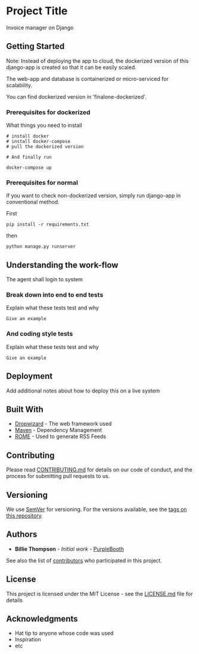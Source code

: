 # Project Title

Invoice manager on Django

## Getting Started

Note: Instead of deploying the app to cloud, the dockerized version of this django-app is created so that it can be easily scaled.

The web-app and database is containerized or micro-serviced for scalability.

You can find dockerized version in 'finalone-dockerized'.

### Prerequisites for dockerized

What things you need to install 

```
# install docker
# install docker-compose
# pull the dockerized version
```

```
# And finally run

docker-compose up
```

### Prerequisites for normal

If you want to check non-dockerized version, simply run django-app in conventional method.

First

```
pip install -r requirements.txt

```
then

```
python manage.py runserver

```

## Understanding the work-flow

The agent shall login to system

### Break down into end to end tests

Explain what these tests test and why

```
Give an example
```

### And coding style tests

Explain what these tests test and why

```
Give an example
```

## Deployment

Add additional notes about how to deploy this on a live system

## Built With

* [Dropwizard](http://www.dropwizard.io/1.0.2/docs/) - The web framework used
* [Maven](https://maven.apache.org/) - Dependency Management
* [ROME](https://rometools.github.io/rome/) - Used to generate RSS Feeds

## Contributing

Please read [CONTRIBUTING.md](https://gist.github.com/PurpleBooth/b24679402957c63ec426) for details on our code of conduct, and the process for submitting pull requests to us.

## Versioning

We use [SemVer](http://semver.org/) for versioning. For the versions available, see the [tags on this repository](https://github.com/your/project/tags). 

## Authors

* **Billie Thompson** - *Initial work* - [PurpleBooth](https://github.com/PurpleBooth)

See also the list of [contributors](https://github.com/your/project/contributors) who participated in this project.

## License

This project is licensed under the MIT License - see the [LICENSE.md](LICENSE.md) file for details

## Acknowledgments

* Hat tip to anyone whose code was used
* Inspiration
* etc
